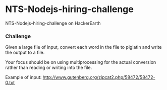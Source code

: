 # NTS-Nodejs-hiring-challenge
NTS-Nodejs-hiring-challenge on HackerEarth
### Challenge
Given a large file of input, convert each word in the file to piglatin and write the output to a file.

Your focus should be on using multiprocessing for the actual conversion rather than reading or writing into the file.

Example of input: http://www.gutenberg.org/zipcat2.php/58472/58472-0.txt
